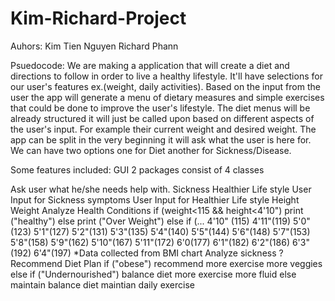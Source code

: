 # Kim-Richard-Project

Auhors: Kim Tien Nguyen
        Richard Phann

Psuedocode: We are making a application that will create a diet and directions to follow in order to live a healthy lifestyle. It'll have selections for our user's features ex.(weight, daily activities). Based on the input from the user the app will generate a menu of dietary measures and simple exercises that could be done to improve the user's lifestyle. The diet menus will be already structured it will just be called upon based on different aspects of the user's input. For example their current weight and desired weight. The app can be split in the very beginning it will ask what the user is here for. We can have two options one for Diet another for Sickness/Disease.

Some features included:
  GUI
  2 packages consist of 4 classes

Ask user what he/she needs help with.
 Sickness
 Healthier Life style
User Input for Sickness
 symptoms
User Input for Healthier Life style
 Height
 Weight
Analyze Health Conditions
 if (weight<115 && height<4'10")
    print ("healthy")
 else
    print ("Over Weight")
 else if (...
 4'10" (115) 4'11"(119) 5'0"(123) 5'1"(127) 5'2"(131) 5'3"(135) 5'4"(140) 5'5"(144) 5'6"(148) 5'7"(153) 5'8"(158) 5'9"(162) 5'10"(167) 5'11"(172) 6'0(177) 6'1"(182) 6'2"(186) 6'3"(192) 6'4"(197)
 *Data collected from BMI chart
 Analyze sickness
  ?
 Recommend Diet Plan
  if ("obese")
        recommend more exercise
        more veggies
  else if ("Undernourished")
        balance diet
        more exercise
        more fluid
  else
        maintain balance diet
        maintian daily exercise
 
